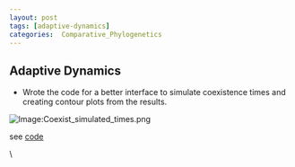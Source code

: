 ```yaml
---
layout: post
tags: [adaptive-dynamics]
categories:  Comparative_Phylogenetics
---
```






 





Adaptive Dynamics
-----------------

-   Wrote the code for a better interface to simulate coexistence times
    and creating contour plots from the results.

![Image:Coexist\_simulated\_times.png](http://openwetware.org/images/6/62/Coexist_simulated_times.png)

see
[code](http://github.com/cboettig/AdaptiveDynamics/blob/4d45eb416aac48221574b6eb782c80bbec885c12/demos/coexist_demo.R "http://github.com/cboettig/AdaptiveDynamics/blob/4d45eb416aac48221574b6eb782c80bbec885c12/demos/coexist_demo.R")

\

